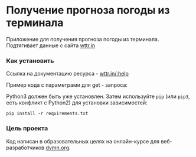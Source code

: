 # Получение прогноза погоды из терминала
Приложение для получения прогноза погоды из терминала. Подтягивает данные с сайта [wttr.in](https://wttr.in)

### Как установить
Ссылка на документацию ресурса - [wttr.in/:help](https://wttr.in/:help)

Пример кода с параметрами для get - запроса:

Python3 должен быть уже установлен. Затем используйте `pip` (или `pip3`, есть конфликт с Python2) для установки зависимостей:

```
pip install -r requirements.txt
```
### Цель проекта
Код написан в образовательных целях на онлайн-курсе для веб-разработчиков [dvmn.org](https://dvmn.org).
